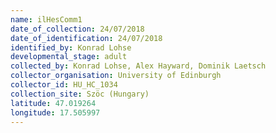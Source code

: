 ```yaml
---
name: ilHesComm1
date_of_collection: 24/07/2018
date_of_identification: 24/07/2018
identified_by: Konrad Lohse
developmental_stage: adult
collected_by: Konrad Lohse, Alex Hayward, Dominik Laetsch
collector_organisation: University of Edinburgh
collector_id: HU_HC_1034
collection_site: Szöc (Hungary)
latitude: 47.019264
longitude: 17.505997
---
```

